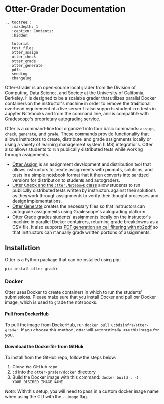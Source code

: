 # Otter-Grader Documentation

```eval_rst
.. toctree::
   :maxdepth: 1
   :caption: Contents:
   :hidden:

   tutorial
   test_files
   otter_assign
   otter_check
   otter_grade
   otter_generate
   pdfs
   seeding
   changelog
```

Otter-Grader is an open-source local grader from the Division of Computing, Data Science, and Society at the University of California, Berkeley. It is designed to be a scalable grader that utilizes parallel Docker containers on the instructor's machine in order to remove the traditional overhead requirement of a live server. It also supports student-run tests in Jupyter Notebooks and from the command line, and is compatible with Gradescope's proprietary autograding service.

Otter is a command-line tool organized into four basic commands: `assign`, `check`, `generate`, and `grade`. These commands provide functionality that allows instructors to create, distribute, and grade assignments locally or using a variety of learning management system (LMS) integrations. Otter also allows students to run publically distributed tests while working through assignments.

* [Otter Assign](otter_assign.md) is an assignment development and distribution tool that allows instructors to create assignments with prompts, solutions, and tests in a simple notebook format that it then converts into santized versions for distribution to students and autograders.
* [Otter Check and the `otter.Notebook` class](otter_check.md) allow students to run publically distributed tests written by instructors against their solutions as they work through assignments to verify their thought processes and design implementations.
* [Otter Generate](otter_generate.md) creates the necessary files so that instructors can autograde assignments using Gradescope's autograding platform.
* [Otter Grade](otter_grade.md) grades students' assignments locally on the instructor's machine in parallel Docker containers, returning grade breakdowns as a CSV file. It also supports [PDF generation an cell filtering with nb2pdf](pdfs.md) so that instructors can manually grade written portions of assignments.

## Installation

Otter is a Python package that can be installed using pip:

```
pip install otter-grader
```

### Docker

Otter uses Docker to create containers in which to run the students' submissions. Please make sure that you install Docker and pull our Docker image, which is used to grade the notebooks.

#### Pull from DockerHub

To pull the image from DockerHub, run `docker pull ucbdsinfra/otter-grader`. If you choose this method, otter will automatically use this image for you.

#### Download the Dockerfile from GitHub

To install from the GitHub repo, follow the steps below:

1. Clone the GitHub repo
2. `cd` into the `otter-grader/docker` directory
3. Build the Docker image with this command: `docker build . -t YOUR_DESIRED_IMAGE_NAME`

_Note:_ With this setup, you will need to pass in a custom docker image name when using the CLI with the `--image` flag.
